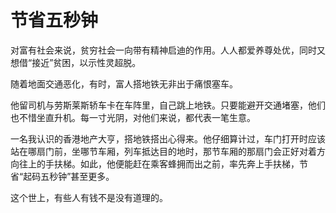 # 节省五秒钟

对富有社会来说，贫穷社会一向带有精神启迪的作用。人人都爱养尊处优，同时又想借“接近”贫困，以示性灵超脱。 

随着地面交通恶化，有时，富人搭地铁无非出于痛恨塞车。 

他留司机与劳斯莱斯轿车卡在车阵里，自己跳上地铁。只要能避开交通堵塞，他们也不惜坐直升机。每一寸光阴，对他们来说，都代表一笔生意。 

一名我认识的香港地产大亨，搭地铁搭出心得来。他仔细算计过，车门打开时应该站在哪扇门前，坐哪节车厢，列车抵达目的地时，那节车厢的那扇门会正好对着方向往上的手扶梯。如此，他便能赶在乘客蜂拥而出之前，率先奔上手扶梯，节省“起码五秒钟”甚至更多。 

这个世上，有些人有钱不是没有道理的。